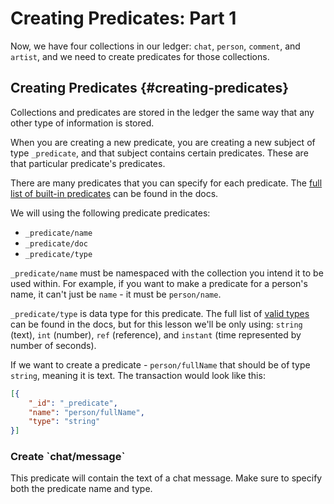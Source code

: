 # Creating Predicates: Part 1

Now, we have four collections in our ledger: `chat`, `person`, `comment`, and `artist`, and we need to create predicates for those collections.

## Creating Predicates {#creating-predicates}

Collections and predicates are stored in the ledger the same way that any other type of information is stored.

When you are creating a new predicate, you are creating a new subject of type `_predicate`, and that subject contains certain predicates. These are that particular predicate's predicates.

There are many predicates that you can specify for each predicate. The [full list of built-in predicates](/guides/infrastructure/system-collections#_predicate) can be found in the docs.

We will using the following predicate predicates:

- `_predicate/name`
- `_predicate/doc`
- `_predicate/type`

`_predicate/name` must be namespaced with the collection you intend it to be used within. For example, if you want to make a predicate for a person's name, it can't just be `name` - it must be `person/name`.

`_predicate/type` is data type for this predicate. The full list of [valid types](/guides/infrastructure/system-collections#_predicate-types) can be found in the docs, but for this lesson we'll be only using: `string` (text), `int` (number), `ref` (reference), and `instant` (time represented by number of seconds).

If we want to create a predicate - `person/fullName` that should be of type `string`, meaning it is text. The transaction would look like this:

```json
[{
    "_id": "_predicate",
    "name": "person/fullName",
    "type": "string"
}]
```

<div class="challenge">
<h3>Create `chat/message` </h3>
<p>This predicate will contain the text of a chat message. Make sure to specify both the predicate name and type.
</p>
</div>
